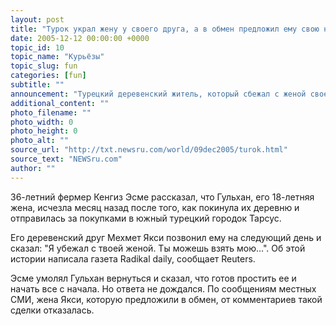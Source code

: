 ```yaml
---
layout: post
title: "Турок украл жену у своего друга, а в обмен предложил ему свою ненужную"
date: 2005-12-12 00:00:00 +0000
topic_id: 10
topic_name: "Курьёзы"
topic_slug: fun
categories: [fun]
subtitle: ""
announcement: "Турецкий деревенский житель, который сбежал с женой своего друга, предложил ему в обмен свою собственную жену, сообщают местные газеты."
additional_content: ""
photo_filename: ""
photo_width: 0
photo_height: 0
photo_alt: ""
source_url: "http://txt.newsru.com/world/09dec2005/turok.html"
source_text: "NEWSru.com"
author: ""
---
```

36-летний фермер Кенгиз Эсме рассказал, что Гульхан, его 18-летняя жена, исчезла месяц назад после того, как покинула их деревню и отправилась за покупками в южный турецкий городок Тарсус.

Его деревенский друг Мехмет Якси позвонил ему на следующий день и сказал: "Я убежал с твоей женой. Ты можешь взять мою…". Об этой истории написала газета Radikal daily, сообщает Reuters.

Эсме умолял Гульхан вернуться и сказал, что готов простить ее и начать все с начала. Но ответа не дождался. По сообщениям местных СМИ, жена Якси, которую предложили в обмен, от комментариев такой сделки отказалась.
